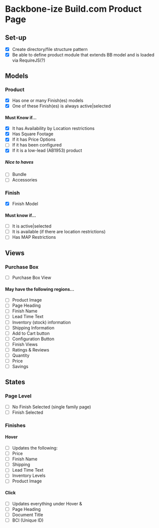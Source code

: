 # Backbone-ize Build.com Product Page

## Set-up
- [x] Create directory/file structure pattern
- [x] Be able to define product module that extends BB model and is loaded via RequireJS(?)

## Models

### Product
- [x] Has one or many Finish(es) models
- [x] One of these Finish(es) is always active|selected

#### Must Know if…
- [x] It has Availability by Location restrictions
- [x] Has Square Footage
- [x] If it has Price Options
- [ ] If it has been configured
- [x] If it is a low-lead (AB1953) product

##### Nice to haves
- [ ] Bundle
- [ ] Accessories

### Finish
- [x] Finish Model

#### Must know if…
- [ ] It is active|selected
- [ ] It is available (if there are location restrictions)
- [ ] Has MAP Restrictions

## Views

### Purchase Box
- [ ] Purchase Box View

#### May have the following regions…
- [ ] Product Image
- [ ] Page Heading
- [ ] Finish Name
- [ ] Lead Time Text
- [ ] Inventory (stock) information
- [ ] Shipping Information
- [ ] Add to Cart button
- [ ] Configuration Button
- [ ] Finish Views
- [ ] Ratings & Reviews
- [ ] Quantity
- [ ] Price
- [ ] Savings

## States

### Page Level
- [ ] No Finish Selected (single family page)
- [ ] Finish Selected

### Finishes

#### Hover
- [ ] Updates the following:
- [ ] Price
- [ ] Finish Name
- [ ] Shipping
- [ ] Lead Time Text
- [ ] Inventory Levels
- [ ] Product Image

#### Click
- [ ] Updates everything under Hover &
- [ ] Page Heading
- [ ] Document Title
- [ ] BCI (Unique ID)